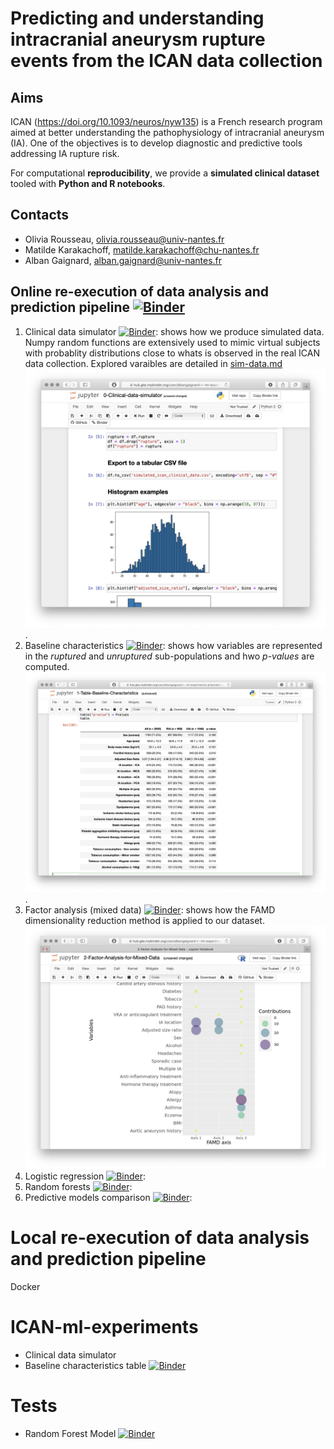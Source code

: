 # Predicting and understanding intracranial aneurysm rupture events from the ICAN data collection

## Aims
ICAN (https://doi.org/10.1093/neuros/nyw135) is a French research program aimed at better understanding the pathophysiology of intracranial aneurysm (IA). One of the objectives is to develop diagnostic and predictive tools addressing IA rupture risk. 

For computational **reproducibility**, we provide a **simulated clinical dataset** tooled with **Python and R notebooks**. 

## Contacts
  - Olivia Rousseau, olivia.rousseau@univ-nantes.fr
  - Matilde Karakachoff, matilde.karakachoff@chu-nantes.fr
  - Alban Gaignard, alban.gaignard@univ-nantes.fr

## Online re-execution of data analysis and prediction pipeline [![Binder](https://mybinder.org/badge_logo.svg)](https://mybinder.org/v2/gh/albangaignard/ICAN-ml-experiments.git/master?filepath=notebooks)
  1. Clinical data simulator [![Binder](https://mybinder.org/badge_logo.svg)](https://mybinder.org/v2/gh/albangaignard/ICAN-ml-experiments.git/master?filepath=notebooks/0-Clinical-data-simulator.ipynb): shows how we produce simulated data. Numpy random functions are extensively used to mimic virtual subjects with probablity distributions close to whats is observed in the real ICAN data collection. Explored varaibles are detailed in [sim-data.md](sim-data.md) ![simulated clinical data](fig/sc1.png). 
  1. Baseline characteristics [![Binder](https://mybinder.org/badge_logo.svg)](https://mybinder.org/v2/gh/albangaignard/ICAN-ml-experiments.git/master?filepath=notebooks/1-Table-Baseline-Characteristics.ipynb): shows how variables are represented in the *ruptured* and *unruptured* sub-populations and hwo *p-values* are computed. ![baseline characteristics](fig/sc2.png). 
  1. Factor analysis (mixed data) [![Binder](https://mybinder.org/badge_logo.svg)](https://mybinder.org/v2/gh/albangaignard/ICAN-ml-experiments.git/master?filepath=notebooks/2-Factor-Analysis-for-Mixed-Data.ipynb): shows how the FAMD dimensionality reduction method is applied to our dataset. ![FAMD](fig/sc3.png)
  1. Logistic regression [![Binder](https://mybinder.org/badge_logo.svg)](https://mybinder.org/v2/gh/albangaignard/ICAN-ml-experiments.git/master?filepath=notebooks/3-Logistic-Regression-Model.ipynb): 
  1. Random forests [![Binder](https://mybinder.org/badge_logo.svg)](https://mybinder.org/v2/gh/albangaignard/ICAN-ml-experiments.git/master?filepath=notebooks/4-Random-Forest-Model.ipynb): 
  1. Predictive models comparison [![Binder](https://mybinder.org/badge_logo.svg)](https://mybinder.org/v2/gh/albangaignard/ICAN-ml-experiments.git/master?filepath=notebooks/5-Models-comparison.ipynb): 

# Local re-execution of data analysis and prediction pipeline
Docker


# ICAN-ml-experiments
- Clinical data simulator 
- Baseline characteristics table [![Binder](https://mybinder.org/badge_logo.svg)](https://mybinder.org/v2/gh/albangaignard/ICAN-ml-experiments.git/master?filepath=notebooks/1-Table-Baseline-Characteristics.ipynb)

# Tests
- Random Forest Model [![Binder](https://mybinder.org/badge_logo.svg)](https://mybinder.org/v2/gh/albangaignard/ICAN-ml-experiments.git/master?filepath=notebooks/4-Random-Forest-Model.ipynb)
